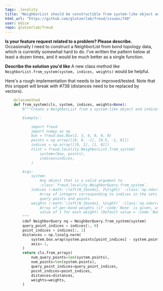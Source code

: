 ```yaml
---
tags: ,locality
title: "NeighborList should be constructible from system-like object and 2D array of bond indices"
html_url: "https://github.com/glotzerlab/freud/issues/748"
user: bdice
repo: glotzerlab/freud
---
```


**Is your feature request related to a problem? Please describe.**
Occasionally I need to construct a NeighborList from bond topology data, which is currently somewhat hard to do. I've written the pattern below at least a dozen times, and it would be much better as a single function.

**Describe the solution you'd like**
A new class method like `NeighborList.from_system(system, indices, weights)` would be helpful.

Here's a rough implementation that needs to be improved/tested. Note that this snippet will break with #738 (distances need to be replaced by vectors).
```python
    @classmethod
    def from_system(cls, system, indices, weights=None):
        R"""Create a NeighborList from a system-like object and indices.

        Example::

            import freud
            import numpy as np
            box = freud.box.Box(2, 3, 4, 0, 0, 0)
            points = np.array([[0, 0, -1], [0.5, -1, 0]])
            indices = np.array([[0, 1], [1, 0]])
            nlist = freud.locality.NeighborList.from_system(
                system=(box, points),
                indices=indices,
            )

        Args:
            system:
                Any object that is a valid argument to
                :class:`freud.locality.NeighborQuery.from_system`.
            indices (:math:`\left(N_{bonds}, 2\right)` :class:`np.ndarray`):
                Array of integers corresponding to indices in the sets of
                query points and points.
            weights (:math:`\left(N_{bonds}, \right)` :class:`np.ndarray`, optional):
                Array of per-bond weights (if :code:`None` is given, use a
                value of 1 for each weight) (Default value = :code:`None`).
        """
        cdef NeighborQuery nq = NeighborQuery.from_system(system)
        query_point_indices = indices[:, 0]
        point_indices = indices[:, 1]
        distances = np.linalg.norm(
            system.box.wrap(system.points[point_indices] - system.points[query_point_indices])
            axis=-1,
        )
        return cls.from_arrays(
            num_query_points=len(system.points),
            num_points=len(system.points),
            query_point_indices=query_point_indices,
            point_indices=point_indices,
            distances=distances,
            weights=weights,
        )
```